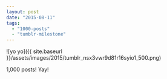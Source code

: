 ```yaml
---
layout: post
date: "2015-08-11"
tags: 
  - "1000-posts"
  - "tumblr-milestone"
---
```


![yo yo]({{ site.baseurl }}/assets/images/2015/tumblr_nsx3vwr9d81r16syio1_500.png)

1,000 posts! Yay!
